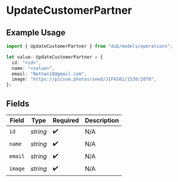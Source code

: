 # UpdateCustomerPartner

## Example Usage

```typescript
import { UpdateCustomerPartner } from "dub/models/operations";

let value: UpdateCustomerPartner = {
  id: "<id>",
  name: "<value>",
  email: "Nathan18@gmail.com",
  image: "https://picsum.photos/seed/J1FkS81/1538/2078",
};
```

## Fields

| Field              | Type               | Required           | Description        |
| ------------------ | ------------------ | ------------------ | ------------------ |
| `id`               | *string*           | :heavy_check_mark: | N/A                |
| `name`             | *string*           | :heavy_check_mark: | N/A                |
| `email`            | *string*           | :heavy_check_mark: | N/A                |
| `image`            | *string*           | :heavy_check_mark: | N/A                |